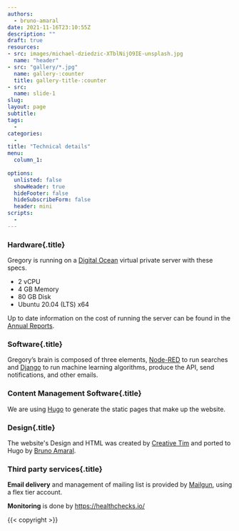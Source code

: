```yaml
---
authors:
  - bruno-amaral
date: 2021-11-16T23:10:55Z
description: ""
draft: true
resources: 
- src: images/michael-dziedzic-XTblNijO9IE-unsplash.jpg
  name: "header"
- src: "gallery/*.jpg"
  name: gallery-:counter
  title: gallery-title-:counter
- src:
  name: slide-1
slug:
layout: page
subtitle: 
tags: 
  - 
categories: 
  - 
title: "Technical details"
menu:
  column_1:
   
options:
  unlisted: false
  showHeader: true
  hideFooter: false
  hideSubscribeForm: false
  header: mini
scripts:
  -
---
```


<div class="col-8 mx-auto">

### Hardware{.title}

Gregory is running on a [Digital Ocean](https://digitalocean.com) virtual private server with these specs. 

- 2 vCPU
- 4 GB Memory 
- 80 GB Disk 
- Ubuntu 20.04 (LTS) x64

Up to date information on the cost of running the server can be found in the [Annual Reports](https://gregory-ms.com/annual-review/).

<div class="row">
<div class="col-md-12">

### Software{.title}

<p>Gregory’s brain is composed of three elements, <a href="https://nodered.org">Node-RED</a> to run searches and <a href="https://www.djangoproject.com/">Django</a> to run machine learning algorithms, produce the API, send notifications, and other emails.</p>
</div>

</div>

### Content Management Software{.title}

We are using [Hugo](https://gohugo.io/) to generate the static pages that make up the website. 

### Design{.title}

The website's Design and HTML was created by [Creative Tim](https://www.creative-tim.com/) and ported to Hugo by [Bruno Amaral](https://brunoamaral.eu/).

### Third party services{.title}

**Email delivery** and management of mailing list is provided by [Mailgun](https://mailgun.com/), using a flex tier account.

**Monitoring** is done by https://healthchecks.io/

{{< copyright >}}

</div>
